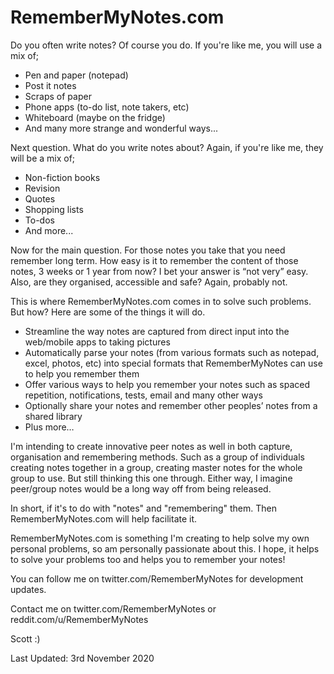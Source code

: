 # RememberMyNotes.com

Do you often write notes? Of course you do. If you're like me, you will use a mix of;

- Pen and paper (notepad)
- Post it notes
- Scraps of paper
- Phone apps (to-do list, note takers, etc)
- Whiteboard (maybe on the fridge)
- And many more strange and wonderful ways...

Next question. What do you write notes about? Again, if you're like me, they will be a mix of;

- Non-fiction books
- Revision
- Quotes
- Shopping lists
- To-dos
- And more...

Now for the main question. For those notes you take that you need remember long term. How easy is it to remember the content of those notes, 3 weeks or 1 year from now? I bet your answer is “not very” easy. Also, are they organised, accessible and safe? Again, probably not.

This is where RememberMyNotes.com comes in to solve such problems. But how? Here are some of the things it will do.

- Streamline the way notes are captured from direct input into the web/mobile apps to taking pictures
- Automatically parse your notes (from various formats such as notepad, excel, photos, etc) into special formats that RememberMyNotes can use to help you remember them
- Offer various ways to help you remember your notes such as spaced repetition, notifications, tests, email and many other ways
- Optionally share your notes and remember other peoples’ notes from a shared library
- Plus more…

I'm intending to create innovative peer notes as well in both capture, organisation and remembering methods. Such as a group of individuals creating notes together in a group, creating master notes for the whole group to use. But still thinking this one through. Either way, I imagine peer/group notes would be a long way off from being released.

In short, if it's to do with "notes" and "remembering" them. Then RememberMyNotes.com will help facilitate it.

RememberMyNotes.com is something I'm creating to help solve my own personal problems, so am personally passionate about this. I hope, it helps to solve your problems too and helps you to remember your notes!

You can follow me on twitter.com/RememberMyNotes for development updates. 

Contact me on twitter.com/RememberMyNotes or reddit.com/u/RememberMyNotes

Scott :)

Last Updated: 3rd November 2020